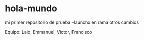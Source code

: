 # hola-mundo
mi primer repositorio de prueba -launchx en rama otros cambios

Equipo: Lalo, Emmanuel, Victor, Francisco
